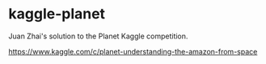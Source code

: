 # kaggle-planet

Juan Zhai's solution to the Planet Kaggle competition.

https://www.kaggle.com/c/planet-understanding-the-amazon-from-space

